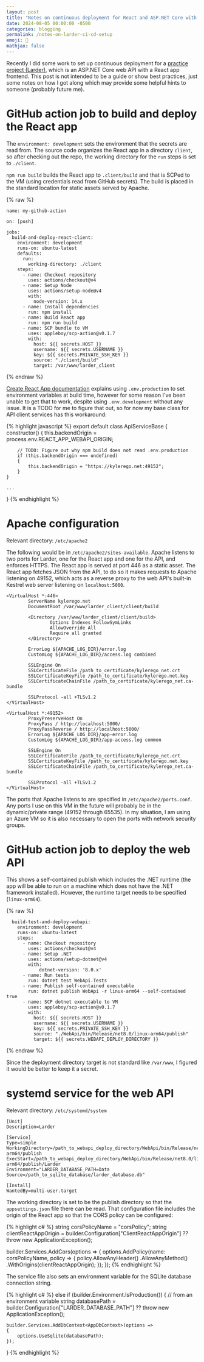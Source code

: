 ```yaml
---
layout: post
title: "Notes on continuous deployment for React and ASP.NET Core with GitHub actions"
date: 2024-08-05 00:00:00 -0500
categories: blogging
permalink: /notes-on-larder-ci-cd-setup
emoji: 🤔
mathjax: false
---
```


Recently I did some work to set up continuous deployment for a [practice project (Larder)](https://github.com/eggrain/Larder/tree/0149000cd8178bd35dcb9222488ccee6c2310374), which is an ASP.NET Core web API with a React app frontend. This post is not intended to be a guide or show best practices, just some notes on how I got along which may provide some helpful hints to someone (probably future me).

# GitHub action job to build and deploy the React app

The `environment: development` sets the environment that the secrets are read from. The source code organizes the React app in a directory `client`, so after checking out the repo, the working directory for the `run` steps is set to `./client`.

`npm run build` builds the React app to `.client/build` and that is SCPed to the VM (using credentials read from GitHub secrets). The build is placed in the standard location for static assets served by Apache.

{% raw %}
```
name: my-github-action

on: [push]

jobs:
  build-and-deploy-react-client:
    environment: development
    runs-on: ubuntu-latest
    defaults:
      run:
        working-directory: ./client
    steps:
      - name: Checkout repository
        uses: actions/checkout@v4
      - name: Setup Node
        uses: actions/setup-node@v4
        with:
          node-version: 14.x
      - name: Install dependencies
        run: npm install
      - name: Build React app
        run: npm run build
      - name: SCP bundle to VM
        uses: appleboy/scp-action@v0.1.7
        with:
          host: ${{ secrets.HOST }}
          username: ${{ secrets.USERNAME }}
          key: ${{ secrets.PRIVATE_SSH_KEY }}
          source: "./client/build"
          target: /var/www/larder_client
```
{% endraw %}

[Create React App documentation](https://create-react-app.dev/docs/adding-custom-environment-variables/) explains using `.env.production` to set environment variables at build time, however for some reason I've been unable to get that to work, despite using `.env.development` without any issue. It is a TODO for me to figure that out, so for now my base class for API client services has this workaround:

{% highlight javascript %}
export default class ApiServiceBase
{
    constructor()
    {
        this.backendOrigin = process.env.REACT_APP_WEBAPI_ORIGIN;

        // TODO: Figure out why npm build does not read .env.production
        if (this.backendOrigin === undefined)
        {
            this.backendOrigin = "https://kylerego.net:49152";
        }
    }

    ...
}
{% endhighlight %}

# Apache configuration

Relevant directory: `/etc/apache2`

The following would be in `/etc/apache2/sites-available`. Apache listens to two ports for Larder, one for the React app and one for the API, and enforces HTTPS. The React app is served at port 446 as a static asset. The React app fetches JSON from the API, to do so it makes requests to Apache listening on 49152, which acts as a reverse proxy to the web API's built-in Kestrel web server listening on `localhost:5000`.

```
<VirtualHost *:446>
        ServerName kylerego.net
        DocumentRoot /var/www/larder_client/client/build

        <Directory /var/www/larder_client/client/build>
                Options Indexes FollowSymLinks
                AllowOverride All
                Require all granted
        </Directory>

        ErrorLog ${APACHE_LOG_DIR}/error.log
        CustomLog ${APACHE_LOG_DIR}/access.log combined

        SSLEngine On
        SSLCertificateFile /path_to_certificate/kylerego_net.crt
        SSLCertificateKeyFile /path_to_certificate/kylerego.net.key
        SSLCertificateChainFile /path_to_certificate/kylerego_net.ca-bundle

        SSLProtocol -all +TLSv1.2
</VirtualHost>

<VirtualHost *:49152>
        ProxyPreserveHost On
        ProxyPass / http://localhost:5000/
        ProxyPassReverse / http://localhost:5000/
        ErrorLog ${APACHE_LOG_DIR}/app-error.log
        CustomLog ${APACHE_LOG_DIR}/app-access.log common

        SSLEngine On
        SSLCertificateFile /path_to_certificate/kylerego_net.crt
        SSLCertificateKeyFile /path_to_certificate/kylerego.net.key
        SSLCertificateChainFile /path_to_certificate/kylerego_net.ca-bundle

        SSLProtocol -all +TLSv1.2
</VirtualHost>
```

The ports that Apache listens to are specified in `/etc/apache2/ports.conf`. Any ports I use on this VM in the future will probably be in the dynamic/private range (49152 through 65535). In my situation, I am using an Azure VM so it is also necessary to open the ports with network security groups.

# GitHub action job to deploy the web API

This shows a self-contained publish which includes the .NET runtime (the app will be able to run on a machine which does not have the .NET framework installed). However, the runtime target needs to be specified (`linux-arm64`).  

{% raw %}
```
  build-test-and-deploy-webapi:
    environment: development
    runs-on: ubuntu-latest
    steps:
      - name: Checkout repository
        uses: actions/checkout@v4
      - name: Setup .NET
        uses: actions/setup-dotnet@v4
        with:
            dotnet-version: '8.0.x'
      - name: Run tests
        run: dotnet test WebApi.Tests
      - name: Publish self-contained executable
        run: dotnet publish WebApi -r linux-arm64 --self-contained true
      - name: SCP dotnet executable to VM
        uses: appleboy/scp-action@v0.1.7
        with:
          host: ${{ secrets.HOST }}
          username: ${{ secrets.USERNAME }}
          key: ${{ secrets.PRIVATE_SSH_KEY }}
          source: "./WebApi/bin/Release/net8.0/linux-arm64/publish"
          target: ${{ secrets.WEBAPI_DEPLOY_DIRECTORY }}
```
{% endraw %}

Since the deployment directory target is not standard like `/var/www`, I figured it would be better to keep it a secret.

# systemd service for the web API

Relevant directory: `/etc/systemd/system`

```
[Unit]
Description=Larder

[Service]
Type=simple
WorkingDirectory=/path_to_webapi_deploy_directory/WebApi/bin/Release/net8.0/linux-arm64/publish
ExecStart=/path_to_webapi_deploy_directory/WebApi/bin/Release/net8.0/linux-arm64/publish/Larder
Environment="LARDER_DATABASE_PATH=Data Source=/path_to_sqlite_database/larder_database.db"

[Install]
WantedBy=multi-user.target
```

The working directory is set to be the publish directory so that the `appsettings.json` file there can be read. That configuration file includes the origin of the React app so that the CORS policy can be configured:

{% highlight c# %}
string corsPolicyName = "corsPolicy";
string clientReactAppOrigin = builder.Configuration["ClientReactAppOrigin"] ?? throw new ApplicationException();

builder.Services.AddCors(options =>
{
    options.AddPolicy(name: corsPolicyName, policy  =>
        {
            policy.AllowAnyHeader()
                .AllowAnyMethod()
                .WithOrigins(clientReactAppOrigin);
        });
});
{% endhighlight %}

The service file also sets an environment variable for the SQLite database connection string.

{% highlight c# %}
else if (builder.Environment.IsProduction())
{
    // from an environment variable
    string databasePath = builder.Configuration["LARDER_DATABASE_PATH"] ?? throw new ApplicationException();

    builder.Services.AddDbContext<AppDbContext>(options =>
    {
        options.UseSqlite(databasePath);
    });
}
{% endhighlight %}
